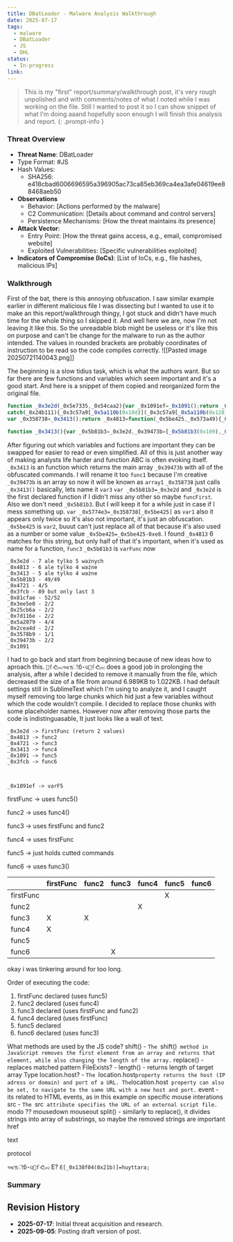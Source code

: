 ```yaml
---
title: DBatLoader - Malware Analysis Walkthrough
date: 2025-07-17
tags:
  - malware
  - DBatLoader
  - JS
  - DHL
status:
  - In-progress
link:
---
```


> This is my "first" report/summary/walkthrough post, it's very rough unpolished and with comments/notes of what I noted while I was working on the file. Still I wanted to post it so I can show snippet of what I'm doing aaand hopefully soon enough I will finish this analysis and report.
{: .prompt-info }

### Threat Overview
- **Threat Name**: DBatLoader
- Type Format: #JS
- Hash Values: 
	- SHA256: e418cbad6006696595a396905ac73ca85eb369ca4ea3afe04619ee88468aeb50
- **Observations**
  - Behavior: [Actions performed by the malware]
  - C2 Communication: [Details about command and control servers]
  - Persistence Mechanisms: [How the threat maintains its presence]
- **Attack Vector**:
  - Entry Point: [How the threat gains access, e.g., email, compromised website]
  - Exploited Vulnerabilities: [Specific vulnerabilities exploited]
- **Indicators of Compromise (IoCs)**: [List of IoCs, e.g., file hashes, malicious IPs]

### Walkthrough
First of the bat, there is this annoying obfuscation. I saw similar example earlier in different malicious file I was dissecting but I wanted to use it to make an this report/walkthrough thingy, I got stuck and didn't have much time for the whole thing so I skipped it. And well here we are, now I'm not leaving it like this.
So the unreadable blob might be useless or it's like this on purpose and can't be change for the malware to run as the author intended. The values in rounded brackets are probably coordinates of instruction to be read so the code compiles correctly.
![[Pasted image 20250721140043.png]]

The beginning is a slow tidius task, which is what the authors want. 
But so far there are few functions and variables which seem important and it's a good start. And here is a snippet of them copied and reorganized form the original file.
```js
function _0x3e2d(_0x5e7335,_0x54caa2){var _0x1091ef=_0x1091();return _0x3e2d=function(_0x3e2d60,_0x460ec8){_0x3e2d60=_0x3e2d60-0x109;var _0x1917f6=_0x1091ef[_0x3e2d60];return _0x1917f6;},_0x3e2d(_0x5e7335,_0x54caa2);
catch(_0x24b111){_0x3c57a9[_0x5a110b(0x10d)](_0x3c57a9[_0x5a110b(0x128)]());}}}(_0x3413,0xe300e));
var _0x358738=_0x3413();return _0x4813=function(_0x5be425,_0x573a49){_0x5be425=_0x5be425-0xe8;var _0x5774e3=_0x358738[_0x5be425];return _0x5774e3;

function _0x3413(){var _0x5b81b3=_0x3e2d,_0x39473b=[_0x5b81b3(0x109),_0x5b81b3(0x122),_0x5b81b3(0x140),_0x5b81b3(0x14e),'/^(http(s)?:\x5c/\x5c/)?',_0x5b81b3(0x11d),_0x5b81b3(0x11c),_0x5b81b3(0x143),_0x5b81b3(0x12d),_0x5b81b3(0x137),_0x5b81b3(0x125),_0x5b81b3(0x148),_0x5b81b3(0x115),_0x5b81b3(0x13a),_0x5b81b3(0x123),_0x5b81b3(0x14a),_0x5b81b3(0x10f),_0x5b81b3(0x135),_0x5b81b3(0x11a),_0x5b81b3(0x114),_0x5b81b3(0x13b),_0x5b81b3(0x150),'host',_0x5b81b3(0x11f),_0x5b81b3(0x116),'src',_0x5b81b3(0x149),'attachEvent',_0x5b81b3(0x151),_0x5b81b3(0x10b)
```

After figuring out which variables and fuctions are important they can be swapped for easier to read or even simplified. All of this is just another way of making analysts life harder and function ABC is often evoking itself.
`_0x3413` is an function which returns the main array `_0x39473b` with all of the obfuscated commands. I will rename it too `func1` because I'm creative
`_0x39473b` is an array so now it will be known as `array1`
`_0x358738` just calls `_0x3413()` basically, lets name it `var3`
`var _0x5b81b3=_0x3e2d` and `_0x3e2d` is the first declared function if I didn't miss any other so maybe `funcFirst`. Also we don't need `_0x5b81b3`. But I will keep it for a while just in case if I mess something up.
`var _0x5774e3=_0x358738[_0x5be425]` as `var1` also it appears only twice so it's also not important, it's just an obfuscation.
`_0x5be425` is `var2`, buuut can't just replace all of that because it's also used as a number or some value `_0x5be425=_0x5be425-0xe8`.
I found `_0x4813` 6 matches for this string, but only half of that it's important, when it's used as name for a function, `func3`
`_0x5b81b3` is `varFunc` now


```
_0x3e2d - 7 ale tylko 5 ważnych
_0x4813 - 6 ale tylko 4 ważne
_0x3413 - 5 ale tylko 4 ważne
_0x5b81b3 - 49/49
_0x4721 - 4/5
_0x3fcb - 89 but only last 3 
_0x81cfae - 52/52
_0x3ee5e0 - 2/2
_0x25cb6a - 2/2
_0x7d116e - 2/2
_0x5a2079 - 4/4
_0x2cea4d - 2/2
_0x3578b9 - 1/1
_0x39473b - 2/2
_0x1091
```

I had to go back and start from beginning because of new ideas how to aproach this. `⭴ſᕨ⒨આዃੀĎ⋆ସ⭴ſᕨ⒨` does a good job in prolonging the analysis, after a while I decided to remove it manually from the file, which decreased the size of a file from around 6.989KB to 1.022KB. I had default settings still in SublimeText which I'm using to analyze it, and I caught myself removing too large chunks which hid just a few variables without which the code wouldn't compile. I decided to replace those chunks with some placeholder names. However now after removing those parts the code is indistinguasable, It just looks like a wall of text.


















```
_0x3e2d -> firstFunc (return 2 values)
_0x4813 -> func2
_0x4721 -> func3
_0x3413 -> func4
_0x1091 -> func5
_0x3fcb -> func6



_0x1091ef -> varF5
```


firstFunc -> uses func5()

func2 -> uses func4()

func3 -> uses firstFunc and func2 

func4 -> uses firstFunc

func5 -> just holds cutted commands

func6 -> uses func3()


|           | firstFunc | func2 | func3 | func4 | func5 | func6 |
| --------- | --------- | ----- | ----- | ----- | ----- | ----- |
| firstFunc |           |       |       |       | X     |       |
| func2     |           |       |       | X     |       |       |
| func3     | X         | X     |       |       |       |       |
| func4     | X         |       |       |       |       |       |
| func5     |           |       |       |       |       |       |
| func6     |           |       | X     |       |       |       |



okay i was tinkering around for too long. 


Order of executing the code:
1. firstFunc declared (uses func5)
2. func2 declared (uses func4)
3. func3 declared (uses firstFunc and func2)
4. func4 declared (uses firstFunc)
5. func5 declared
6. func6 declared (uses func3)

What methods are used by the JS code?
shift() - `The `shift()` method in JavaScript removes the first element from an array and returns that element, while also changing the length of the array.`
replace() - replaces matched pattern
FileExists? -
length() - returns length of target array
Type
location.host? - `The `location.host` property returns the host (IP adress or domain) and port of a URL. The `location.host` property can also be set, to navigate to the same URL with a new host and port.`
event - its related to HTML events, as in this example on specific mouse interations
src - `The `src` attribute specifies the URL of an external script file.`
modo ??
mousedown
mouseout
split() - similarly to replace(), it divides strings into array of substrings, so maybe the removed strings are important
href

text

protocol

`આዃੀĎ⋆ସ⭴ſᕨ⒨`
E? `E[_0x138f04(0x21b)]=huyttara;`

### Summary
## Revision History
- **2025-07-17**: Initial threat acquisition and research.
- **2025-09-05**: Posting draft version of post.
<!-- - **2025-07-17**: Updated with detailed technical analysis and impact assessment.
- **2025-07-17**: Final review and development of response strategies. -->
